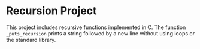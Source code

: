 # Recursion Project

This project includes recursive functions implemented in C. The function `_puts_recursion` prints a string followed by a new line without using loops or the standard library.
